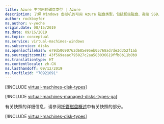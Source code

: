 ```yaml
---
title: Azure 中可用的磁盘类型 | Azure
description: 了解 Windows 虚拟机的可用 Azure 磁盘类型，包括超级磁盘、高级 SSD、标准 SSD 和标准 HDD。
author: rockboyfor
ms.author: v-yeche
origin.date: 08/15/2019
ms.date: 09/16/2019
ms.topic: conceptual
ms.service: virtual-machines-windows
ms.subservice: disks
ms.openlocfilehash: e79d50690762d685e96eb05768ad7de3d352f1ab
ms.sourcegitcommit: 43f569aaac795027c2aa583036619ffb8b11b0b9
ms.translationtype: HT
ms.contentlocale: zh-CN
ms.lasthandoff: 09/12/2019
ms.locfileid: "70921091"
---
```

[!INCLUDE [virtual-machines-disk-types](../../../includes/virtual-machines-managed-disks-types-overview.md)]

<!--Not Available on [Enabling Azure ultra SSDs](disks-enable-ultra-ssd.md)-->

[!INCLUDE [virtual-machines-managed-disks-types-ga](../../../includes/virtual-machines-managed-disks-types-ga.md)]

有关快照的详细信息，请参阅[托管磁盘概述](managed-disks-overview.md)中有关快照的部分。

[!INCLUDE [virtual-machines-disk-types](../../../includes/virtual-machines-managed-disks-types-billing-and-fees.md)]

